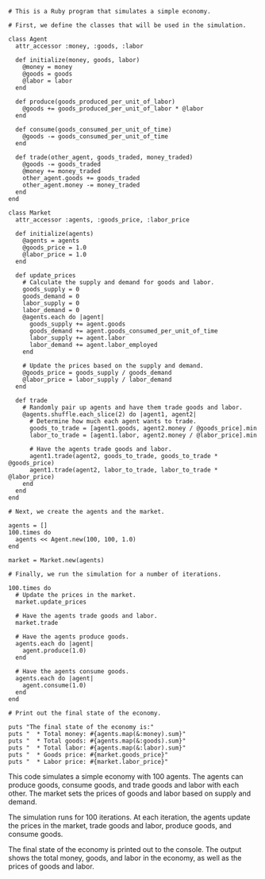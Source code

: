```
# This is a Ruby program that simulates a simple economy.

# First, we define the classes that will be used in the simulation.

class Agent
  attr_accessor :money, :goods, :labor

  def initialize(money, goods, labor)
    @money = money
    @goods = goods
    @labor = labor
  end

  def produce(goods_produced_per_unit_of_labor)
    @goods += goods_produced_per_unit_of_labor * @labor
  end

  def consume(goods_consumed_per_unit_of_time)
    @goods -= goods_consumed_per_unit_of_time
  end

  def trade(other_agent, goods_traded, money_traded)
    @goods -= goods_traded
    @money += money_traded
    other_agent.goods += goods_traded
    other_agent.money -= money_traded
  end
end

class Market
  attr_accessor :agents, :goods_price, :labor_price

  def initialize(agents)
    @agents = agents
    @goods_price = 1.0
    @labor_price = 1.0
  end

  def update_prices
    # Calculate the supply and demand for goods and labor.
    goods_supply = 0
    goods_demand = 0
    labor_supply = 0
    labor_demand = 0
    @agents.each do |agent|
      goods_supply += agent.goods
      goods_demand += agent.goods_consumed_per_unit_of_time
      labor_supply += agent.labor
      labor_demand += agent.labor_employed
    end

    # Update the prices based on the supply and demand.
    @goods_price = goods_supply / goods_demand
    @labor_price = labor_supply / labor_demand
  end

  def trade
    # Randomly pair up agents and have them trade goods and labor.
    @agents.shuffle.each_slice(2) do |agent1, agent2|
      # Determine how much each agent wants to trade.
      goods_to_trade = [agent1.goods, agent2.money / @goods_price].min
      labor_to_trade = [agent1.labor, agent2.money / @labor_price].min

      # Have the agents trade goods and labor.
      agent1.trade(agent2, goods_to_trade, goods_to_trade * @goods_price)
      agent1.trade(agent2, labor_to_trade, labor_to_trade * @labor_price)
    end
  end
end

# Next, we create the agents and the market.

agents = []
100.times do
  agents << Agent.new(100, 100, 1.0)
end

market = Market.new(agents)

# Finally, we run the simulation for a number of iterations.

100.times do
  # Update the prices in the market.
  market.update_prices

  # Have the agents trade goods and labor.
  market.trade

  # Have the agents produce goods.
  agents.each do |agent|
    agent.produce(1.0)
  end

  # Have the agents consume goods.
  agents.each do |agent|
    agent.consume(1.0)
  end
end

# Print out the final state of the economy.

puts "The final state of the economy is:"
puts "  * Total money: #{agents.map(&:money).sum}"
puts "  * Total goods: #{agents.map(&:goods).sum}"
puts "  * Total labor: #{agents.map(&:labor).sum}"
puts "  * Goods price: #{market.goods_price}"
puts "  * Labor price: #{market.labor_price}"
```

This code simulates a simple economy with 100 agents. The agents can produce goods, consume goods, and trade goods and labor with each other. The market sets the prices of goods and labor based on supply and demand.

The simulation runs for 100 iterations. At each iteration, the agents update the prices in the market, trade goods and labor, produce goods, and consume goods.

The final state of the economy is printed out to the console. The output shows the total money, goods, and labor in the economy, as well as the prices of goods and labor.